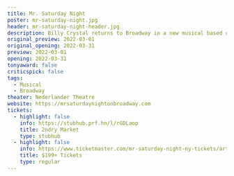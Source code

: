 ```yaml
---
title: Mr. Saturday Night
poster: mr-saturday-night.jpg
header: mr-saturday-night-header.jpg
description: Billy Crystal returns to Broadway in a new musical based on the film of the same name.
original_preview: 2022-03-01
original_opening: 2022-03-31
preview: 2022-03-01
opening: 2022-03-31
tonyaward: false
criticspick: false
tags: 
  - Musical
  - Broadway
theater: Nederlander Theatre
website: https://mrsaturdaynightonbroadway.com
tickets:
  - highlight: false
    info: https://stubhub.prf.hn/l/rGDLaop
    title: 2ndry Market
    type: stubhub
  - highlight: false
    info: https://www.ticketmaster.com/mr-saturday-night-ny-tickets/artist/2830153
    title: $199+ Tickets
    type: regular
---
```

